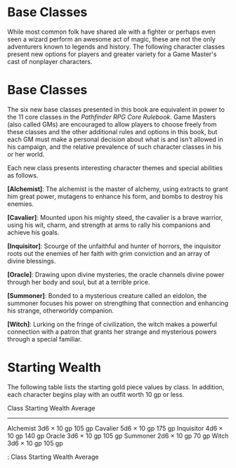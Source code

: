 # Base Classes

While most common folk have shared ale with a fighter or perhaps even
seen a wizard perform an awesome act of magic, these are not the only
adventurers known to legends and history. The following character
classes present new options for players and greater variety for a Game
Master's cast of nonplayer characters.

# Base Classes

The six new base classes presented in this book are equivalent in power
to the 11 core classes in the *Pathfinder RPG Core Rulebook*. Game
Masters (also called GMs) are encouraged to allow players to choose
freely from these classes and the other additional rules and options in
this book, but each GM must make a personal decision about what is and
isn't allowed in his campaign, and the relative prevalence of such
character classes in his or her world.

Each new class presents interesting character themes and special
abilities as follows.

**[Alchemist]**: The alchemist is the master of alchemy,
using extracts to grant him great power, mutagens to enhance his form,
and bombs to destroy his enemies.

**[Cavalier]**: Mounted upon his mighty steed, the cavalier
is a brave warrior, using his wit, charm, and strength at arms to rally
his companions and achieve his goals.

**[Inquisitor]**: Scourge of the unfaithful and hunter of
horrors, the inquisitor roots out the enemies of her faith with grim
conviction and an array of divine blessings.

**[Oracle]**: Drawing upon divine mysteries, the oracle
channels divine power through her body and soul, but at a terrible
price.

**[Summoner]**: Bonded to a mysterious creature called an
eidolon, the summoner focuses his power on strengthing that connection
and enhancing his strange, otherworldy companion.

**[Witch]**: Lurking on the fringe of civilization, the witch
makes a powerful connection with a patron that grants her strange and
mysterious powers through a special familiar.

# Starting Wealth

The following table lists the starting gold piece values by class. In
addition, each character begins play with an outfit worth 10 gp or less.

  Class        Starting Wealth   Average
  ------------ ----------------- ---------
  Alchemist    3d6 × 10 gp       105 gp
  Cavalier     5d6 × 10 gp       175 gp
  Inquisitor   4d6 × 10 gp       140 gp
  Oracle       3d6 × 10 gp       105 gp
  Summoner     2d6 × 10 gp       70 gp
  Witch        3d6 × 10 gp       105 gp

  : Class Starting Wealth Average


